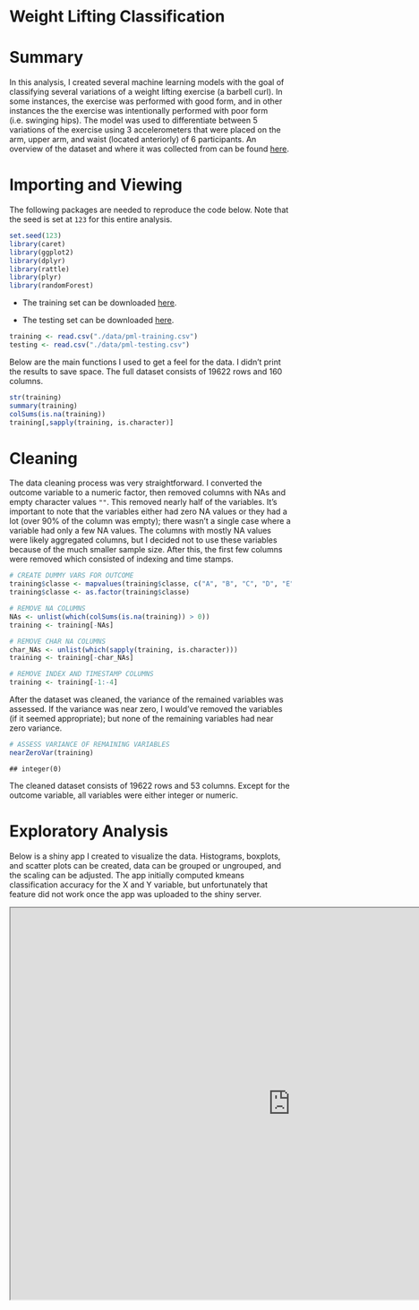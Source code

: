 Weight Lifting Classification
================

# Summary

In this analysis, I created several machine learning models with the
goal of classifying several variations of a weight lifting exercise (a
barbell curl). In some instances, the exercise was performed with good
form, and in other instances the the exercise was intentionally
performed with poor form (i.e. swinging hips). The model was used to
differentiate between 5 variations of the exercise using 3
accelerometers that were placed on the arm, upper arm, and waist
(located anteriorly) of 6 participants. An overview of the dataset and
where it was collected from can be found
[here](http://web.archive.org/web/20161224072740/http:/groupware.les.inf.puc-rio.br/har).

# Importing and Viewing

The following packages are needed to reproduce the code below. Note that
the seed is set at `123` for this entire analysis.

``` r
set.seed(123)
library(caret) 
library(ggplot2)
library(dplyr)
library(rattle) 
library(plyr) 
library(randomForest)
```

  - The training set can be downloaded
    [here](https://d396qusza40orc.cloudfront.net/predmachlearn/pml-training.csv).

  - The testing set can be downloaded
    [here](https://d396qusza40orc.cloudfront.net/predmachlearn/pml-testing.csv).

<!-- end list -->

``` r
training <- read.csv("./data/pml-training.csv")
testing <- read.csv("./data/pml-testing.csv")
```

Below are the main functions I used to get a feel for the data. I didn’t
print the results to save space. The full dataset consists of 19622 rows
and 160 columns.

``` r
str(training)
summary(training)
colSums(is.na(training))
training[,sapply(training, is.character)]
```

# Cleaning

The data cleaning process was very straightforward. I converted the
outcome variable to a numeric factor, then removed columns with NAs and
empty character values `""`. This removed nearly half of the variables.
It’s important to note that the variables either had zero NA values or
they had a lot (over 90% of the column was empty); there wasn’t a single
case where a variable had only a few NA values. The columns with mostly
NA values were likely aggregated columns, but I decided not to use these
variables because of the much smaller sample size. After this, the first
few columns were removed which consisted of indexing and time stamps.

``` r
# CREATE DUMMY VARS FOR OUTCOME
training$classe <- mapvalues(training$classe, c("A", "B", "C", "D", "E"), 0:4)
training$classe <- as.factor(training$classe)

# REMOVE NA COLUMNS 
NAs <- unlist(which(colSums(is.na(training)) > 0))
training <- training[-NAs]

# REMOVE CHAR NA COLUMNS 
char_NAs <- unlist(which(sapply(training, is.character)))
training <- training[-char_NAs]

# REMOVE INDEX AND TIMESTAMP COLUMNS
training <- training[-1:-4]
```

After the dataset was cleaned, the variance of the remained variables
was assessed. If the variance was near zero, I would’ve removed the
variables (if it seemed appropriate); but none of the remaining
variables had near zero variance.

``` r
# ASSESS VARIANCE OF REMAINING VARIABLES
nearZeroVar(training)
```

    ## integer(0)

The cleaned dataset consists of 19622 rows and 53 columns. Except for
the outcome variable, all variables were either integer or numeric.

# Exploratory Analysis

Below is a shiny app I created to visualize the data. Histograms,
boxplots, and scatter plots can be created, data can be grouped or
ungrouped, and the scaling can be adjusted. The app initially computed
kmeans classification accuracy for the X and Y variable, but
unfortunately that feature did not work once the app was uploaded to the
shiny server.

<iframe src ="https://jason-dude.shinyapps.io/Visualizing-Weight-Classification/" height=700px width=1000 />

# Modeling

Now we’re on to the fun stuff. This analysis was my first time creating
machine learning models, so I decided to try out several classification
algorithms rather than attempting to tune the parameters of one
algorithm.

### Treebag Model

``` r
mod_treebag <- train(classe ~ ., 
                     data = training, 
                     preProcess = "pca", 
                     method = "treebag")
```

``` r
confusionMatrix(predict(mod_treebag, training), training$classe)
```

    ## Confusion Matrix and Statistics
    ## 
    ##           Reference
    ## Prediction    0    1    2    3    4
    ##          0 5578    0    0    0    0
    ##          1    0 3795    0    0    0
    ##          2    1    2 3422    5    5
    ##          3    1    0    0 3211    0
    ##          4    0    0    0    0 3602
    ## 
    ## Overall Statistics
    ##                                           
    ##                Accuracy : 0.9993          
    ##                  95% CI : (0.9988, 0.9996)
    ##     No Information Rate : 0.2844          
    ##     P-Value [Acc > NIR] : < 2.2e-16       
    ##                                           
    ##                   Kappa : 0.9991          
    ##                                           
    ##  Mcnemar's Test P-Value : NA              
    ## 
    ## Statistics by Class:
    ## 
    ##                      Class: 0 Class: 1 Class: 2 Class: 3 Class: 4
    ## Sensitivity            0.9996   0.9995   1.0000   0.9984   0.9986
    ## Specificity            1.0000   1.0000   0.9992   0.9999   1.0000
    ## Pos Pred Value         1.0000   1.0000   0.9962   0.9997   1.0000
    ## Neg Pred Value         0.9999   0.9999   1.0000   0.9997   0.9997
    ## Prevalence             0.2844   0.1935   0.1744   0.1639   0.1838
    ## Detection Rate         0.2843   0.1934   0.1744   0.1636   0.1836
    ## Detection Prevalence   0.2843   0.1934   0.1751   0.1637   0.1836
    ## Balanced Accuracy      0.9998   0.9997   0.9996   0.9992   0.9993

### Gradient Boosting Model

``` r
trainctrl <- trainControl(verboseIter = TRUE, number = 5)
mod_gbm <- train(classe  ~ ., 
                 data = training,
                 preProcess = "pca",
                 method = "gbm",
                 verbose = TRUE,
                 trControl = trainctrl)
```

``` r
confusionMatrix(predict(mod_gbm, training), training$classe)
```

    ## Confusion Matrix and Statistics
    ## 
    ##           Reference
    ## Prediction    0    1    2    3    4
    ##          0 5107  382  177  114   74
    ##          1   70 2975  210   35  187
    ##          2  160  313 2920  326  223
    ##          3  195   53   74 2691  130
    ##          4   48   74   41   50 2993
    ## 
    ## Overall Statistics
    ##                                           
    ##                Accuracy : 0.8504          
    ##                  95% CI : (0.8453, 0.8553)
    ##     No Information Rate : 0.2844          
    ##     P-Value [Acc > NIR] : < 2.2e-16       
    ##                                           
    ##                   Kappa : 0.8105          
    ##                                           
    ##  Mcnemar's Test P-Value : < 2.2e-16       
    ## 
    ## Statistics by Class:
    ## 
    ##                      Class: 0 Class: 1 Class: 2 Class: 3 Class: 4
    ## Sensitivity            0.9152   0.7835   0.8533   0.8368   0.8298
    ## Specificity            0.9468   0.9683   0.9369   0.9724   0.9867
    ## Pos Pred Value         0.8724   0.8556   0.7407   0.8562   0.9336
    ## Neg Pred Value         0.9656   0.9491   0.9680   0.9681   0.9626
    ## Prevalence             0.2844   0.1935   0.1744   0.1639   0.1838
    ## Detection Rate         0.2603   0.1516   0.1488   0.1371   0.1525
    ## Detection Prevalence   0.2983   0.1772   0.2009   0.1602   0.1634
    ## Balanced Accuracy      0.9310   0.8759   0.8951   0.9046   0.9082

### Naive Bayes Model

``` r
trainctrl <- trainControl(number = 5, verboseIter = TRUE)
mod_nb <- train(classe  ~ ., 
                data = training,
                preProcess = "pca",
                method = "nb",
                trControl = trainctrl)
```

``` r
confusionMatrix(predict(mod_nb, training), training$classe)
```

    ## Confusion Matrix and Statistics
    ## 
    ##           Reference
    ## Prediction    0    1    2    3    4
    ##          0 4095  626  749  336  189
    ##          1  284 2307  309  107  467
    ##          2  579  410 2046  425  310
    ##          3  562  207  165 2171  220
    ##          4   60  247  153  177 2421
    ## 
    ## Overall Statistics
    ##                                           
    ##                Accuracy : 0.6646          
    ##                  95% CI : (0.6579, 0.6712)
    ##     No Information Rate : 0.2844          
    ##     P-Value [Acc > NIR] : < 2.2e-16       
    ##                                           
    ##                   Kappa : 0.5748          
    ##                                           
    ##  Mcnemar's Test P-Value : < 2.2e-16       
    ## 
    ## Statistics by Class:
    ## 
    ##                      Class: 0 Class: 1 Class: 2 Class: 3 Class: 4
    ## Sensitivity            0.7339   0.6076   0.5979   0.6751   0.6712
    ## Specificity            0.8647   0.9263   0.8936   0.9297   0.9602
    ## Pos Pred Value         0.6831   0.6641   0.5427   0.6529   0.7917
    ## Neg Pred Value         0.8910   0.9077   0.9132   0.9359   0.9284
    ## Prevalence             0.2844   0.1935   0.1744   0.1639   0.1838
    ## Detection Rate         0.2087   0.1176   0.1043   0.1106   0.1234
    ## Detection Prevalence   0.3055   0.1770   0.1921   0.1695   0.1558
    ## Balanced Accuracy      0.7993   0.7669   0.7457   0.8024   0.8157

### Ensemble Model

``` r
boost_pred <- predict(mod_gbm, training)
bagging_pred <- predict(mod_treebag, training)
all_preds <- data.frame(boost_pred, bagging_pred, classe = training$classe)
```

``` r
mod_ensemble <- train(classe ~ ., data = all_preds, method = "treebag")
```

``` r
confusionMatrix(predict(mod_ensemble, training), training$classe)
```

    ## Confusion Matrix and Statistics
    ## 
    ##           Reference
    ## Prediction    0    1    2    3    4
    ##          0 5578    0    0    0    0
    ##          1    0 3795    0    0    0
    ##          2    1    2 3422    5    5
    ##          3    1    0    0 3211    0
    ##          4    0    0    0    0 3602
    ## 
    ## Overall Statistics
    ##                                           
    ##                Accuracy : 0.9993          
    ##                  95% CI : (0.9988, 0.9996)
    ##     No Information Rate : 0.2844          
    ##     P-Value [Acc > NIR] : < 2.2e-16       
    ##                                           
    ##                   Kappa : 0.9991          
    ##                                           
    ##  Mcnemar's Test P-Value : NA              
    ## 
    ## Statistics by Class:
    ## 
    ##                      Class: 0 Class: 1 Class: 2 Class: 3 Class: 4
    ## Sensitivity            0.9996   0.9995   1.0000   0.9984   0.9986
    ## Specificity            1.0000   1.0000   0.9992   0.9999   1.0000
    ## Pos Pred Value         1.0000   1.0000   0.9962   0.9997   1.0000
    ## Neg Pred Value         0.9999   0.9999   1.0000   0.9997   0.9997
    ## Prevalence             0.2844   0.1935   0.1744   0.1639   0.1838
    ## Detection Rate         0.2843   0.1934   0.1744   0.1636   0.1836
    ## Detection Prevalence   0.2843   0.1934   0.1751   0.1637   0.1836
    ## Balanced Accuracy      0.9998   0.9997   0.9996   0.9992   0.9993

### Random Forest

``` r
mod_rf <- randomForest(classe ~. , data = training, do.trace = TRUE)
```

``` r
confusionMatrix(predict(mod_rf, training), training$classe)
```

    ## Confusion Matrix and Statistics
    ## 
    ##           Reference
    ## Prediction    0    1    2    3    4
    ##          0 5580    0    0    0    0
    ##          1    0 3797    0    0    0
    ##          2    0    0 3422    0    0
    ##          3    0    0    0 3216    0
    ##          4    0    0    0    0 3607
    ## 
    ## Overall Statistics
    ##                                      
    ##                Accuracy : 1          
    ##                  95% CI : (0.9998, 1)
    ##     No Information Rate : 0.2844     
    ##     P-Value [Acc > NIR] : < 2.2e-16  
    ##                                      
    ##                   Kappa : 1          
    ##                                      
    ##  Mcnemar's Test P-Value : NA         
    ## 
    ## Statistics by Class:
    ## 
    ##                      Class: 0 Class: 1 Class: 2 Class: 3 Class: 4
    ## Sensitivity            1.0000   1.0000   1.0000   1.0000   1.0000
    ## Specificity            1.0000   1.0000   1.0000   1.0000   1.0000
    ## Pos Pred Value         1.0000   1.0000   1.0000   1.0000   1.0000
    ## Neg Pred Value         1.0000   1.0000   1.0000   1.0000   1.0000
    ## Prevalence             0.2844   0.1935   0.1744   0.1639   0.1838
    ## Detection Rate         0.2844   0.1935   0.1744   0.1639   0.1838
    ## Detection Prevalence   0.2844   0.1935   0.1744   0.1639   0.1838
    ## Balanced Accuracy      1.0000   1.0000   1.0000   1.0000   1.0000

### Summary of Models

The `treebag`, `gradient boosting`, and `naive bayes` models were all
pre-processed using principal components analysis. In a way, the
`ensemble` model was as well, because the model combined the `gradient
boosting` and `treebag` models which both used PCA. The models were left
to their default settings, except the `boosting` and `naive bayes` were
both set to `number = 5`. This was done because the models were taking
awhile to finish, so I lowered the number to speed up the process. As
you can see in the printout summaries the `Random Forest` model had
perfect accuracy.

# Results

I implemented the `Random Forest` model for the test set because, after
doing a little more research, it seems that this model performs well
with noisy data. This information, combined with the 100% accuracy on
the training set, made it the sensical choice.

``` r
predictions <- predict(mod_rf, testing)
factor(predictions, labels = c("A", "B", "C", "D", "E"))
```

    ##  1  2  3  4  5  6  7  8  9 10 11 12 13 14 15 16 17 18 19 20 
    ##  B  A  B  A  A  E  D  B  A  A  B  C  B  A  E  E  A  B  B  B 
    ## Levels: A B C D E
